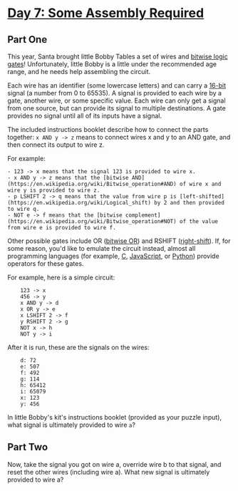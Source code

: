 [Day 7: Some Assembly Required](http://adventofcode.com/day/7)
==============================

Part One
--------

This year, Santa brought little Bobby Tables a set of wires and [bitwise logic gates](https://en.wikipedia.org/wiki/Bitwise_operation)! Unfortunately, little Bobby is a little under the recommended age range, and he needs help assembling the circuit.

Each wire has an identifier (some lowercase letters) and can carry a [16-bit](https://en.wikipedia.org/wiki/16-bit) signal (a number from 0 to 65535). A signal is provided to each wire by a gate, another wire, or some specific value. Each wire can only get a signal from one source, but can provide its signal to multiple destinations. A gate provides no signal until all of its inputs have a signal.

The included instructions booklet describe how to connect the parts together: `x AND y -> z` means to connect wires x and y to an AND gate, and then connect its output to wire z.

For example:

    - 123 -> x means that the signal 123 is provided to wire x.
    - x AND y -> z means that the [bitwise AND](https://en.wikipedia.org/wiki/Bitwise_operation#AND) of wire x and wire y is provided to wire z.
    - p LSHIFT 2 -> q means that the value from wire p is [left-shifted](https://en.wikipedia.org/wiki/Logical_shift) by 2 and then provided to wire q.
    - NOT e -> f means that the [bitwise complement](https://en.wikipedia.org/wiki/Bitwise_operation#NOT) of the value from wire e is provided to wire f.

Other possible gates include OR ([bitwise OR](https://en.wikipedia.org/wiki/Bitwise_operation#OR)) and RSHIFT ([right-shift](https://en.wikipedia.org/wiki/Logical_shift)). If, for some reason, you'd like to emulate the circuit instead, almost all programming languages (for example, [C](https://en.wikipedia.org/wiki/Bitwise_operations_in_C), [JavaScript](https://developer.mozilla.org/en-US/docs/Web/JavaScript/Reference/Operators/Bitwise_Operators), or [Python](https://wiki.python.org/moin/BitwiseOperators)) provide operators for these gates.

For example, here is a simple circuit:

        123 -> x
        456 -> y
        x AND y -> d
        x OR y -> e
        x LSHIFT 2 -> f
        y RSHIFT 2 -> g
        NOT x -> h
        NOT y -> i

After it is run, these are the signals on the wires:

        d: 72
        e: 507
        f: 492
        g: 114
        h: 65412
        i: 65079
        x: 123
        y: 456

In little Bobby's kit's instructions booklet (provided as your puzzle input), what signal is ultimately provided to wire `a`?

Part Two
---------

Now, take the signal you got on wire a, override wire b to that signal, and reset the other wires (including wire a). What new signal is ultimately provided to wire a?

